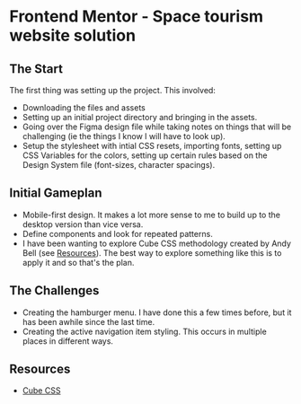 # Frontend Mentor - Space tourism website solution

## The Start
The first thing was setting up the project. This involved:
- Downloading the files and assets
- Setting up an initial project directory and bringing in the assets.
- Going over the Figma design file while taking notes on things that will be challenging (ie the things I know I will have to look up).
- Setup the stylesheet with intial CSS resets, importing fonts, setting up CSS Variables for the colors, setting up certain rules based on the Design System file (font-sizes, character spacings).

## Initial Gameplan
- Mobile-first design. It makes a lot more sense to me to build up to the desktop version than vice versa.
- Define components and look for repeated patterns. 
- I have been wanting to explore Cube CSS methodology created by Andy Bell (see [Resources](#resources)). The best way to explore something like this is to apply it and so that's the plan. 

## The Challenges 
- Creating the hamburger menu. I have done this a few times before, but it has been awhile since the last time.
- Creating the active navigation item styling. This occurs in multiple places in different ways.

## Resources
- [Cube CSS](https://piccalil.li/blog/cube-css/)